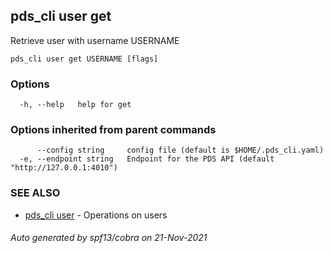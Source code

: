 ## pds_cli user get

Retrieve user with username USERNAME

```
pds_cli user get USERNAME [flags]
```

### Options

```
  -h, --help   help for get
```

### Options inherited from parent commands

```
      --config string     config file (default is $HOME/.pds_cli.yaml)
  -e, --endpoint string   Endpoint for the PDS API (default "http://127.0.0.1:4010")
```

### SEE ALSO

* [pds_cli user](pds_cli_user.md)	 - Operations on users

###### Auto generated by spf13/cobra on 21-Nov-2021
